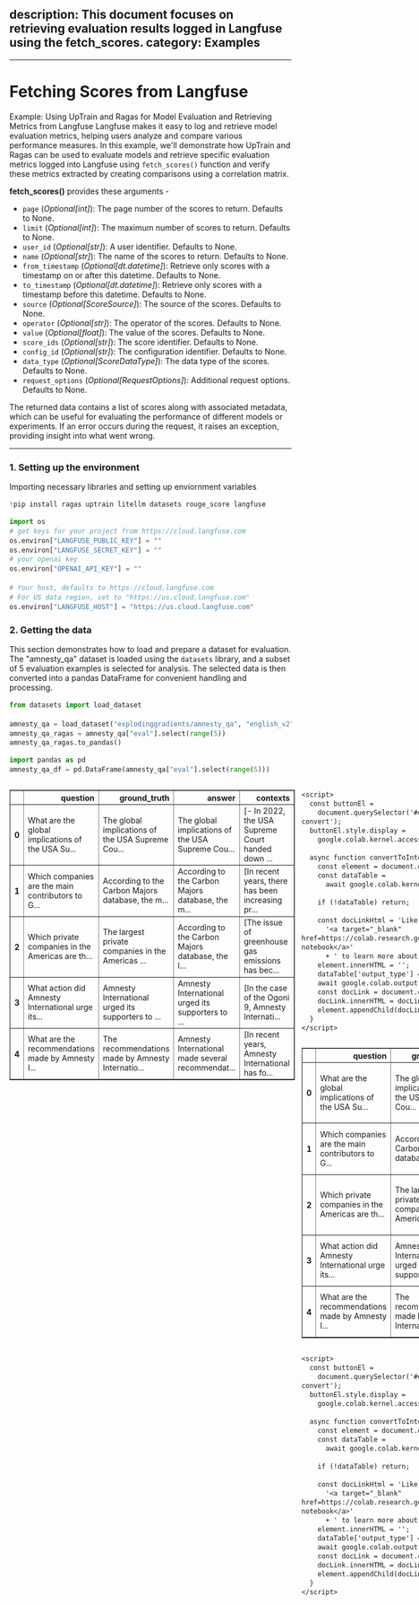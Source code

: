 ## description: This document focuses on retrieving evaluation results logged in Langfuse using the fetch_scores. category: Examples

---

# Fetching Scores from Langfuse

Example: Using UpTrain and Ragas for Model Evaluation and Retrieving Metrics from Langfuse
Langfuse makes it easy to log and retrieve model evaluation metrics, helping users analyze and compare various performance measures. In this example, we'll demonstrate how UpTrain and Ragas can be used to evaluate models and retrieve specific evaluation metrics logged into Langfuse using `fetch_scores()` function and verify these metrics extracted by creating comparisons using a correlation matrix.

**fetch_scores()** provides these arguments - 
 
- `page` (*Optional[int]*): The page number of the scores to return. Defaults to None.  
- `limit` (*Optional[int]*): The maximum number of scores to return. Defaults to None.  
- `user_id` (*Optional[str]*): A user identifier. Defaults to None.  
- `name` (*Optional[str]*): The name of the scores to return. Defaults to None.  
- `from_timestamp` (*Optional[dt.datetime]*): Retrieve only scores with a timestamp on or after this datetime. Defaults to None.  
- `to_timestamp` (*Optional[dt.datetime]*): Retrieve only scores with a timestamp before this datetime. Defaults to None.  
- `source` (*Optional[ScoreSource]*): The source of the scores. Defaults to None.  
- `operator` (*Optional[str]*): The operator of the scores. Defaults to None.  
- `value` (*Optional[float]*): The value of the scores. Defaults to None.  
- `score_ids` (*Optional[str]*): The score identifier. Defaults to None.  
- `config_id` (*Optional[str]*): The configuration identifier. Defaults to None.  
- `data_type` (*Optional[ScoreDataType]*): The data type of the scores. Defaults to None.  
- `request_options` (*Optional[RequestOptions]*): Additional request options. Defaults to None.  

The returned data contains a list of scores along with associated metadata, which can be useful for evaluating the performance of different models or experiments. If an error occurs during the request, it raises an exception, providing insight into what went wrong.

---

### 1. Setting up the environment

Importing necessary libraries and setting up enviornment variables


```python
!pip install ragas uptrain litellm datasets rouge_score langfuse
```


```python
import os
# get keys for your project from https://cloud.langfuse.com
os.environ["LANGFUSE_PUBLIC_KEY"] = ""
os.environ["LANGFUSE_SECRET_KEY"] = ""
# your openai key
os.environ["OPENAI_API_KEY"] = ""

# Your host, defaults to https://cloud.langfuse.com
# For US data region, set to "https://us.cloud.langfuse.com"
os.environ["LANGFUSE_HOST"] = "https://us.cloud.langfuse.com"
```

### 2. Getting the data

This section demonstrates how to load and prepare a dataset for evaluation. The "amnesty_qa" dataset is loaded using the `datasets` library, and a subset of 5 evaluation examples is selected for analysis. The selected data is then converted into a pandas DataFrame for convenient handling and processing.


```python
from datasets import load_dataset

amnesty_qa = load_dataset("explodinggradients/amnesty_qa", "english_v2")
amnesty_qa_ragas = amnesty_qa["eval"].select(range(5))
amnesty_qa_ragas.to_pandas()
```


```python
import pandas as pd
amnesty_qa_df = pd.DataFrame(amnesty_qa["eval"].select(range(5)))
```





  <div id="df-04f1b7de-180c-4f53-9721-e57f962bdcc2" class="colab-df-container">
    <div>
<style scoped>
    .dataframe tbody tr th:only-of-type {
        vertical-align: middle;
    }

    .dataframe tbody tr th {
        vertical-align: top;
    }

    .dataframe thead th {
        text-align: right;
    }
</style>
<table border="1" class="dataframe">
  <thead>
    <tr style="text-align: right;">
      <th></th>
      <th>question</th>
      <th>ground_truth</th>
      <th>answer</th>
      <th>contexts</th>
    </tr>
  </thead>
  <tbody>
    <tr>
      <th>0</th>
      <td>What are the global implications of the USA Su...</td>
      <td>The global implications of the USA Supreme Cou...</td>
      <td>The global implications of the USA Supreme Cou...</td>
      <td>[- In 2022, the USA Supreme Court handed down ...</td>
    </tr>
    <tr>
      <th>1</th>
      <td>Which companies are the main contributors to G...</td>
      <td>According to the Carbon Majors database, the m...</td>
      <td>According to the Carbon Majors database, the m...</td>
      <td>[In recent years, there has been increasing pr...</td>
    </tr>
    <tr>
      <th>2</th>
      <td>Which private companies in the Americas are th...</td>
      <td>The largest private companies in the Americas ...</td>
      <td>According to the Carbon Majors database, the l...</td>
      <td>[The issue of greenhouse gas emissions has bec...</td>
    </tr>
    <tr>
      <th>3</th>
      <td>What action did Amnesty International urge its...</td>
      <td>Amnesty International urged its supporters to ...</td>
      <td>Amnesty International urged its supporters to ...</td>
      <td>[In the case of the Ogoni 9, Amnesty Internati...</td>
    </tr>
    <tr>
      <th>4</th>
      <td>What are the recommendations made by Amnesty I...</td>
      <td>The recommendations made by Amnesty Internatio...</td>
      <td>Amnesty International made several recommendat...</td>
      <td>[In recent years, Amnesty International has fo...</td>
    </tr>
  </tbody>
</table>
</div>
    <div class="colab-df-buttons">

  <div class="colab-df-container">
    <button class="colab-df-convert" onclick="convertToInteractive('df-04f1b7de-180c-4f53-9721-e57f962bdcc2')"
            title="Convert this dataframe to an interactive table."
            style="display:none;">

  <svg xmlns="http://www.w3.org/2000/svg" height="24px" viewBox="0 -960 960 960">
    <path d="M120-120v-720h720v720H120Zm60-500h600v-160H180v160Zm220 220h160v-160H400v160Zm0 220h160v-160H400v160ZM180-400h160v-160H180v160Zm440 0h160v-160H620v160ZM180-180h160v-160H180v160Zm440 0h160v-160H620v160Z"/>
  </svg>
    </button>

  <style>
    .colab-df-container {
      display:flex;
      gap: 12px;
    }

    .colab-df-convert {
      background-color: #E8F0FE;
      border: none;
      border-radius: 50%;
      cursor: pointer;
      display: none;
      fill: #1967D2;
      height: 32px;
      padding: 0 0 0 0;
      width: 32px;
    }

    .colab-df-convert:hover {
      background-color: #E2EBFA;
      box-shadow: 0px 1px 2px rgba(60, 64, 67, 0.3), 0px 1px 3px 1px rgba(60, 64, 67, 0.15);
      fill: #174EA6;
    }

    .colab-df-buttons div {
      margin-bottom: 4px;
    }

    [theme=dark] .colab-df-convert {
      background-color: #3B4455;
      fill: #D2E3FC;
    }

    [theme=dark] .colab-df-convert:hover {
      background-color: #434B5C;
      box-shadow: 0px 1px 3px 1px rgba(0, 0, 0, 0.15);
      filter: drop-shadow(0px 1px 2px rgba(0, 0, 0, 0.3));
      fill: #FFFFFF;
    }
  </style>

    <script>
      const buttonEl =
        document.querySelector('#df-04f1b7de-180c-4f53-9721-e57f962bdcc2 button.colab-df-convert');
      buttonEl.style.display =
        google.colab.kernel.accessAllowed ? 'block' : 'none';

      async function convertToInteractive(key) {
        const element = document.querySelector('#df-04f1b7de-180c-4f53-9721-e57f962bdcc2');
        const dataTable =
          await google.colab.kernel.invokeFunction('convertToInteractive',
                                                    [key], {});
        if (!dataTable) return;

        const docLinkHtml = 'Like what you see? Visit the ' +
          '<a target="_blank" href=https://colab.research.google.com/notebooks/data_table.ipynb>data table notebook</a>'
          + ' to learn more about interactive tables.';
        element.innerHTML = '';
        dataTable['output_type'] = 'display_data';
        await google.colab.output.renderOutput(dataTable, element);
        const docLink = document.createElement('div');
        docLink.innerHTML = docLinkHtml;
        element.appendChild(docLink);
      }
    </script>
  </div>


<div id="df-875fe28e-6b34-41fe-a422-d94cbb7715e1">
  <button class="colab-df-quickchart" onclick="quickchart('df-875fe28e-6b34-41fe-a422-d94cbb7715e1')"
            title="Suggest charts"
            style="display:none;">

<svg xmlns="http://www.w3.org/2000/svg" height="24px"viewBox="0 0 24 24"
     width="24px">
    <g>
        <path d="M19 3H5c-1.1 0-2 .9-2 2v14c0 1.1.9 2 2 2h14c1.1 0 2-.9 2-2V5c0-1.1-.9-2-2-2zM9 17H7v-7h2v7zm4 0h-2V7h2v10zm4 0h-2v-4h2v4z"/>
    </g>
</svg>
  </button>

<style>
  .colab-df-quickchart {
      --bg-color: #E8F0FE;
      --fill-color: #1967D2;
      --hover-bg-color: #E2EBFA;
      --hover-fill-color: #174EA6;
      --disabled-fill-color: #AAA;
      --disabled-bg-color: #DDD;
  }

  [theme=dark] .colab-df-quickchart {
      --bg-color: #3B4455;
      --fill-color: #D2E3FC;
      --hover-bg-color: #434B5C;
      --hover-fill-color: #FFFFFF;
      --disabled-bg-color: #3B4455;
      --disabled-fill-color: #666;
  }

  .colab-df-quickchart {
    background-color: var(--bg-color);
    border: none;
    border-radius: 50%;
    cursor: pointer;
    display: none;
    fill: var(--fill-color);
    height: 32px;
    padding: 0;
    width: 32px;
  }

  .colab-df-quickchart:hover {
    background-color: var(--hover-bg-color);
    box-shadow: 0 1px 2px rgba(60, 64, 67, 0.3), 0 1px 3px 1px rgba(60, 64, 67, 0.15);
    fill: var(--button-hover-fill-color);
  }

  .colab-df-quickchart-complete:disabled,
  .colab-df-quickchart-complete:disabled:hover {
    background-color: var(--disabled-bg-color);
    fill: var(--disabled-fill-color);
    box-shadow: none;
  }

  .colab-df-spinner {
    border: 2px solid var(--fill-color);
    border-color: transparent;
    border-bottom-color: var(--fill-color);
    animation:
      spin 1s steps(1) infinite;
  }

  @keyframes spin {
    0% {
      border-color: transparent;
      border-bottom-color: var(--fill-color);
      border-left-color: var(--fill-color);
    }
    20% {
      border-color: transparent;
      border-left-color: var(--fill-color);
      border-top-color: var(--fill-color);
    }
    30% {
      border-color: transparent;
      border-left-color: var(--fill-color);
      border-top-color: var(--fill-color);
      border-right-color: var(--fill-color);
    }
    40% {
      border-color: transparent;
      border-right-color: var(--fill-color);
      border-top-color: var(--fill-color);
    }
    60% {
      border-color: transparent;
      border-right-color: var(--fill-color);
    }
    80% {
      border-color: transparent;
      border-right-color: var(--fill-color);
      border-bottom-color: var(--fill-color);
    }
    90% {
      border-color: transparent;
      border-bottom-color: var(--fill-color);
    }
  }
</style>

  <script>
    async function quickchart(key) {
      const quickchartButtonEl =
        document.querySelector('#' + key + ' button');
      quickchartButtonEl.disabled = true;  // To prevent multiple clicks.
      quickchartButtonEl.classList.add('colab-df-spinner');
      try {
        const charts = await google.colab.kernel.invokeFunction(
            'suggestCharts', [key], {});
      } catch (error) {
        console.error('Error during call to suggestCharts:', error);
      }
      quickchartButtonEl.classList.remove('colab-df-spinner');
      quickchartButtonEl.classList.add('colab-df-quickchart-complete');
    }
    (() => {
      let quickchartButtonEl =
        document.querySelector('#df-875fe28e-6b34-41fe-a422-d94cbb7715e1 button');
      quickchartButtonEl.style.display =
        google.colab.kernel.accessAllowed ? 'block' : 'none';
    })();
  </script>
</div>

  <div id="id_fc8dc59d-44a7-417f-a98b-96cc0268f88a">
    <style>
      .colab-df-generate {
        background-color: #E8F0FE;
        border: none;
        border-radius: 50%;
        cursor: pointer;
        display: none;
        fill: #1967D2;
        height: 32px;
        padding: 0 0 0 0;
        width: 32px;
      }

      .colab-df-generate:hover {
        background-color: #E2EBFA;
        box-shadow: 0px 1px 2px rgba(60, 64, 67, 0.3), 0px 1px 3px 1px rgba(60, 64, 67, 0.15);
        fill: #174EA6;
      }

      [theme=dark] .colab-df-generate {
        background-color: #3B4455;
        fill: #D2E3FC;
      }

      [theme=dark] .colab-df-generate:hover {
        background-color: #434B5C;
        box-shadow: 0px 1px 3px 1px rgba(0, 0, 0, 0.15);
        filter: drop-shadow(0px 1px 2px rgba(0, 0, 0, 0.3));
        fill: #FFFFFF;
      }
    </style>
    <button class="colab-df-generate" onclick="generateWithVariable('amnesty_qa_df')"
            title="Generate code using this dataframe."
            style="display:none;">

  <svg xmlns="http://www.w3.org/2000/svg" height="24px"viewBox="0 0 24 24"
       width="24px">
    <path d="M7,19H8.4L18.45,9,17,7.55,7,17.6ZM5,21V16.75L18.45,3.32a2,2,0,0,1,2.83,0l1.4,1.43a1.91,1.91,0,0,1,.58,1.4,1.91,1.91,0,0,1-.58,1.4L9.25,21ZM18.45,9,17,7.55Zm-12,3A5.31,5.31,0,0,0,4.9,8.1,5.31,5.31,0,0,0,1,6.5,5.31,5.31,0,0,0,4.9,4.9,5.31,5.31,0,0,0,6.5,1,5.31,5.31,0,0,0,8.1,4.9,5.31,5.31,0,0,0,12,6.5,5.46,5.46,0,0,0,6.5,12Z"/>
  </svg>
    </button>
    <script>
      (() => {
      const buttonEl =
        document.querySelector('#id_fc8dc59d-44a7-417f-a98b-96cc0268f88a button.colab-df-generate');
      buttonEl.style.display =
        google.colab.kernel.accessAllowed ? 'block' : 'none';

      buttonEl.onclick = () => {
        google.colab.notebook.generateWithVariable('amnesty_qa_df');
      }
      })();
    </script>
  </div>

    </div>
  </div>





```python
amnesty_qa_df['response'] = amnesty_qa_df['answer']
amnesty_qa_df.rename(columns={'contexts':'context'}, inplace=True)
```





  <div id="df-bfcf6794-3f12-4982-80a5-d145f24c16ac" class="colab-df-container">
    <div>
<style scoped>
    .dataframe tbody tr th:only-of-type {
        vertical-align: middle;
    }

    .dataframe tbody tr th {
        vertical-align: top;
    }

    .dataframe thead th {
        text-align: right;
    }
</style>
<table border="1" class="dataframe">
  <thead>
    <tr style="text-align: right;">
      <th></th>
      <th>question</th>
      <th>ground_truth</th>
      <th>answer</th>
      <th>context</th>
      <th>response</th>
    </tr>
  </thead>
  <tbody>
    <tr>
      <th>0</th>
      <td>What are the global implications of the USA Su...</td>
      <td>The global implications of the USA Supreme Cou...</td>
      <td>The global implications of the USA Supreme Cou...</td>
      <td>[- In 2022, the USA Supreme Court handed down ...</td>
      <td>The global implications of the USA Supreme Cou...</td>
    </tr>
    <tr>
      <th>1</th>
      <td>Which companies are the main contributors to G...</td>
      <td>According to the Carbon Majors database, the m...</td>
      <td>According to the Carbon Majors database, the m...</td>
      <td>[In recent years, there has been increasing pr...</td>
      <td>According to the Carbon Majors database, the m...</td>
    </tr>
    <tr>
      <th>2</th>
      <td>Which private companies in the Americas are th...</td>
      <td>The largest private companies in the Americas ...</td>
      <td>According to the Carbon Majors database, the l...</td>
      <td>[The issue of greenhouse gas emissions has bec...</td>
      <td>According to the Carbon Majors database, the l...</td>
    </tr>
    <tr>
      <th>3</th>
      <td>What action did Amnesty International urge its...</td>
      <td>Amnesty International urged its supporters to ...</td>
      <td>Amnesty International urged its supporters to ...</td>
      <td>[In the case of the Ogoni 9, Amnesty Internati...</td>
      <td>Amnesty International urged its supporters to ...</td>
    </tr>
    <tr>
      <th>4</th>
      <td>What are the recommendations made by Amnesty I...</td>
      <td>The recommendations made by Amnesty Internatio...</td>
      <td>Amnesty International made several recommendat...</td>
      <td>[In recent years, Amnesty International has fo...</td>
      <td>Amnesty International made several recommendat...</td>
    </tr>
  </tbody>
</table>
</div>
    <div class="colab-df-buttons">

  <div class="colab-df-container">
    <button class="colab-df-convert" onclick="convertToInteractive('df-bfcf6794-3f12-4982-80a5-d145f24c16ac')"
            title="Convert this dataframe to an interactive table."
            style="display:none;">

  <svg xmlns="http://www.w3.org/2000/svg" height="24px" viewBox="0 -960 960 960">
    <path d="M120-120v-720h720v720H120Zm60-500h600v-160H180v160Zm220 220h160v-160H400v160Zm0 220h160v-160H400v160ZM180-400h160v-160H180v160Zm440 0h160v-160H620v160ZM180-180h160v-160H180v160Zm440 0h160v-160H620v160Z"/>
  </svg>
    </button>

  <style>
    .colab-df-container {
      display:flex;
      gap: 12px;
    }

    .colab-df-convert {
      background-color: #E8F0FE;
      border: none;
      border-radius: 50%;
      cursor: pointer;
      display: none;
      fill: #1967D2;
      height: 32px;
      padding: 0 0 0 0;
      width: 32px;
    }

    .colab-df-convert:hover {
      background-color: #E2EBFA;
      box-shadow: 0px 1px 2px rgba(60, 64, 67, 0.3), 0px 1px 3px 1px rgba(60, 64, 67, 0.15);
      fill: #174EA6;
    }

    .colab-df-buttons div {
      margin-bottom: 4px;
    }

    [theme=dark] .colab-df-convert {
      background-color: #3B4455;
      fill: #D2E3FC;
    }

    [theme=dark] .colab-df-convert:hover {
      background-color: #434B5C;
      box-shadow: 0px 1px 3px 1px rgba(0, 0, 0, 0.15);
      filter: drop-shadow(0px 1px 2px rgba(0, 0, 0, 0.3));
      fill: #FFFFFF;
    }
  </style>

    <script>
      const buttonEl =
        document.querySelector('#df-bfcf6794-3f12-4982-80a5-d145f24c16ac button.colab-df-convert');
      buttonEl.style.display =
        google.colab.kernel.accessAllowed ? 'block' : 'none';

      async function convertToInteractive(key) {
        const element = document.querySelector('#df-bfcf6794-3f12-4982-80a5-d145f24c16ac');
        const dataTable =
          await google.colab.kernel.invokeFunction('convertToInteractive',
                                                    [key], {});
        if (!dataTable) return;

        const docLinkHtml = 'Like what you see? Visit the ' +
          '<a target="_blank" href=https://colab.research.google.com/notebooks/data_table.ipynb>data table notebook</a>'
          + ' to learn more about interactive tables.';
        element.innerHTML = '';
        dataTable['output_type'] = 'display_data';
        await google.colab.output.renderOutput(dataTable, element);
        const docLink = document.createElement('div');
        docLink.innerHTML = docLinkHtml;
        element.appendChild(docLink);
      }
    </script>
  </div>


<div id="df-ab91a2a7-65bf-4a35-9333-77adfd2a807b">
  <button class="colab-df-quickchart" onclick="quickchart('df-ab91a2a7-65bf-4a35-9333-77adfd2a807b')"
            title="Suggest charts"
            style="display:none;">

<svg xmlns="http://www.w3.org/2000/svg" height="24px"viewBox="0 0 24 24"
     width="24px">
    <g>
        <path d="M19 3H5c-1.1 0-2 .9-2 2v14c0 1.1.9 2 2 2h14c1.1 0 2-.9 2-2V5c0-1.1-.9-2-2-2zM9 17H7v-7h2v7zm4 0h-2V7h2v10zm4 0h-2v-4h2v4z"/>
    </g>
</svg>
  </button>

<style>
  .colab-df-quickchart {
      --bg-color: #E8F0FE;
      --fill-color: #1967D2;
      --hover-bg-color: #E2EBFA;
      --hover-fill-color: #174EA6;
      --disabled-fill-color: #AAA;
      --disabled-bg-color: #DDD;
  }

  [theme=dark] .colab-df-quickchart {
      --bg-color: #3B4455;
      --fill-color: #D2E3FC;
      --hover-bg-color: #434B5C;
      --hover-fill-color: #FFFFFF;
      --disabled-bg-color: #3B4455;
      --disabled-fill-color: #666;
  }

  .colab-df-quickchart {
    background-color: var(--bg-color);
    border: none;
    border-radius: 50%;
    cursor: pointer;
    display: none;
    fill: var(--fill-color);
    height: 32px;
    padding: 0;
    width: 32px;
  }

  .colab-df-quickchart:hover {
    background-color: var(--hover-bg-color);
    box-shadow: 0 1px 2px rgba(60, 64, 67, 0.3), 0 1px 3px 1px rgba(60, 64, 67, 0.15);
    fill: var(--button-hover-fill-color);
  }

  .colab-df-quickchart-complete:disabled,
  .colab-df-quickchart-complete:disabled:hover {
    background-color: var(--disabled-bg-color);
    fill: var(--disabled-fill-color);
    box-shadow: none;
  }

  .colab-df-spinner {
    border: 2px solid var(--fill-color);
    border-color: transparent;
    border-bottom-color: var(--fill-color);
    animation:
      spin 1s steps(1) infinite;
  }

  @keyframes spin {
    0% {
      border-color: transparent;
      border-bottom-color: var(--fill-color);
      border-left-color: var(--fill-color);
    }
    20% {
      border-color: transparent;
      border-left-color: var(--fill-color);
      border-top-color: var(--fill-color);
    }
    30% {
      border-color: transparent;
      border-left-color: var(--fill-color);
      border-top-color: var(--fill-color);
      border-right-color: var(--fill-color);
    }
    40% {
      border-color: transparent;
      border-right-color: var(--fill-color);
      border-top-color: var(--fill-color);
    }
    60% {
      border-color: transparent;
      border-right-color: var(--fill-color);
    }
    80% {
      border-color: transparent;
      border-right-color: var(--fill-color);
      border-bottom-color: var(--fill-color);
    }
    90% {
      border-color: transparent;
      border-bottom-color: var(--fill-color);
    }
  }
</style>

  <script>
    async function quickchart(key) {
      const quickchartButtonEl =
        document.querySelector('#' + key + ' button');
      quickchartButtonEl.disabled = true;  // To prevent multiple clicks.
      quickchartButtonEl.classList.add('colab-df-spinner');
      try {
        const charts = await google.colab.kernel.invokeFunction(
            'suggestCharts', [key], {});
      } catch (error) {
        console.error('Error during call to suggestCharts:', error);
      }
      quickchartButtonEl.classList.remove('colab-df-spinner');
      quickchartButtonEl.classList.add('colab-df-quickchart-complete');
    }
    (() => {
      let quickchartButtonEl =
        document.querySelector('#df-ab91a2a7-65bf-4a35-9333-77adfd2a807b button');
      quickchartButtonEl.style.display =
        google.colab.kernel.accessAllowed ? 'block' : 'none';
    })();
  </script>
</div>

  <div id="id_839f3be8-3a6c-4548-b789-5859e95545ea">
    <style>
      .colab-df-generate {
        background-color: #E8F0FE;
        border: none;
        border-radius: 50%;
        cursor: pointer;
        display: none;
        fill: #1967D2;
        height: 32px;
        padding: 0 0 0 0;
        width: 32px;
      }

      .colab-df-generate:hover {
        background-color: #E2EBFA;
        box-shadow: 0px 1px 2px rgba(60, 64, 67, 0.3), 0px 1px 3px 1px rgba(60, 64, 67, 0.15);
        fill: #174EA6;
      }

      [theme=dark] .colab-df-generate {
        background-color: #3B4455;
        fill: #D2E3FC;
      }

      [theme=dark] .colab-df-generate:hover {
        background-color: #434B5C;
        box-shadow: 0px 1px 3px 1px rgba(0, 0, 0, 0.15);
        filter: drop-shadow(0px 1px 2px rgba(0, 0, 0, 0.3));
        fill: #FFFFFF;
      }
    </style>
    <button class="colab-df-generate" onclick="generateWithVariable('amnesty_qa_df')"
            title="Generate code using this dataframe."
            style="display:none;">

  <svg xmlns="http://www.w3.org/2000/svg" height="24px"viewBox="0 0 24 24"
       width="24px">
    <path d="M7,19H8.4L18.45,9,17,7.55,7,17.6ZM5,21V16.75L18.45,3.32a2,2,0,0,1,2.83,0l1.4,1.43a1.91,1.91,0,0,1,.58,1.4,1.91,1.91,0,0,1-.58,1.4L9.25,21ZM18.45,9,17,7.55Zm-12,3A5.31,5.31,0,0,0,4.9,8.1,5.31,5.31,0,0,0,1,6.5,5.31,5.31,0,0,0,4.9,4.9,5.31,5.31,0,0,0,6.5,1,5.31,5.31,0,0,0,8.1,4.9,5.31,5.31,0,0,0,12,6.5,5.46,5.46,0,0,0,6.5,12Z"/>
  </svg>
    </button>
    <script>
      (() => {
      const buttonEl =
        document.querySelector('#id_839f3be8-3a6c-4548-b789-5859e95545ea button.colab-df-generate');
      buttonEl.style.display =
        google.colab.kernel.accessAllowed ? 'block' : 'none';

      buttonEl.onclick = () => {
        google.colab.notebook.generateWithVariable('amnesty_qa_df');
      }
      })();
    </script>
  </div>

    </div>
  </div>




### 3. Evaluation with UpTrain

This code demonstrates how to evaluate a dataset using UpTrain's `EvalLLM` class. An instance of `EvalLLM` is created using the OpenAI API key. The `evaluate` function assesses the `amnesty_qa_df` DataFrame against three evaluation criteria: context relevance, factual accuracy, and response completeness. The evaluation results are stored in a new DataFrame, which is then printed and optionally saved as a CSV file. Finally, the function is called in the main block to execute the evaluation and store the results. Refer a detailed version [here](https://langfuse.com/guides/cookbook/evaluation_with_uptrain)


```python
import os
import json
import pandas as pd
from uptrain import EvalLLM, Evals

OPENAI_API_KEY = os.getenv('OPENAI_API_KEY')
eval_llm = EvalLLM(openai_api_key=OPENAI_API_KEY)

def evaluate():
    # Step 5: Evaluate data using UpTrain
    results = eval_llm.evaluate(
        data=amnesty_qa_df,
        checks=[Evals.CONTEXT_RELEVANCE, Evals.FACTUAL_ACCURACY, Evals.RESPONSE_COMPLETENESS]
    )

    # Convert the results to a DataFrame
    results_df = pd.DataFrame(results)

    # Print the DataFrame
    print(results_df)

    # Optionally, save the DataFrame to a CSV file
    results_df.to_csv('evaluation_results.csv', index=False)

    return results_df

# Call the function and store results in a DataFrame
if __name__ == "__main__":
    uptrain_df = evaluate()
```

    100%|██████████| 5/5 [00:01<00:00,  3.19it/s]
    100%|██████████| 5/5 [00:02<00:00,  2.01it/s]
    100%|██████████| 5/5 [00:06<00:00,  1.30s/it]
    100%|██████████| 5/5 [00:02<00:00,  2.25it/s]
    [32m2024-10-13 16:50:32.097[0m | [1mINFO    [0m | [36muptrain.framework.evalllm[0m:[36mevaluate[0m:[36m376[0m - [1mLocal server not running, start the server to log data and visualize in the dashboard![0m
    

                                                question  \
    0  What are the global implications of the USA Su...   
    1  Which companies are the main contributors to G...   
    2  Which private companies in the Americas are th...   
    3  What action did Amnesty International urge its...   
    4  What are the recommendations made by Amnesty I...   
    
                                            ground_truth  \
    0  The global implications of the USA Supreme Cou...   
    1  According to the Carbon Majors database, the m...   
    2  The largest private companies in the Americas ...   
    3  Amnesty International urged its supporters to ...   
    4  The recommendations made by Amnesty Internatio...   
    
                                                  answer  \
    0  The global implications of the USA Supreme Cou...   
    1  According to the Carbon Majors database, the m...   
    2  According to the Carbon Majors database, the l...   
    3  Amnesty International urged its supporters to ...   
    4  Amnesty International made several recommendat...   
    
                                                 context  \
    0  [- In 2022, the USA Supreme Court handed down ...   
    1  [In recent years, there has been increasing pr...   
    2  [The issue of greenhouse gas emissions has bec...   
    3  [In the case of the Ogoni 9, Amnesty Internati...   
    4  [In recent years, Amnesty International has fo...   
    
                                                response  score_context_relevance  \
    0  The global implications of the USA Supreme Cou...                      1.0   
    1  According to the Carbon Majors database, the m...                      1.0   
    2  According to the Carbon Majors database, the l...                      1.0   
    3  Amnesty International urged its supporters to ...                      1.0   
    4  Amnesty International made several recommendat...                      1.0   
    
                           explanation_context_relevance  score_factual_accuracy  \
    0  {\n    "Reasoning": "The extracted context con...                     1.0   
    1  {\n    "Reasoning": "The given context provide...                     0.6   
    2  {\n    "Reasoning": "The extracted context pro...                     0.4   
    3  {\n    "Reasoning": "The given context contain...                     0.8   
    4  {\n    "Reasoning": "The extracted context con...                     0.6   
    
                            explanation_factual_accuracy  \
    0  {\n    "Result": [\n        {\n            "Fa...   
    1  {\n    "Result": [\n        {\n            "Fa...   
    2  {\n    "Result": [\n        {\n            "Fa...   
    3  {\n    "Result": [\n        {\n            "Fa...   
    4  {\n    "Result": [\n        {\n            "Fa...   
    
       score_response_completeness  \
    0                          1.0   
    1                          1.0   
    2                          1.0   
    3                          1.0   
    4                          1.0   
    
                       explanation_response_completeness  
    0  {\n    "Reasoning": "The given response is com...  
    1  {\n    "Reasoning": "The given response is com...  
    2  {\n    "Reasoning": "The given response is com...  
    3  {\n    "Reasoning": "The given response is com...  
    4  {\n    "Reasoning": "The given response is com...  
    

### 4. Evaluation with Ragas

The `evaluate` function is called with the selected evaluation data and a list of metrics, including context precision, faithfulness, and answer relevancy. The results from the evaluation are then converted into a Pandas DataFrame for easier analysis. This approach enables users to assess the quality of model responses based on specific criteria. For more detailed information on evaluating RAG models with Ragas visit [here](https://langfuse.com/guides/cookbook/evaluation_of_rag_with_ragas).


```python
import json
from ragas import evaluate
from ragas.metrics import (
    answer_relevancy,
    faithfulness,
    context_precision,
)

ragas_result = evaluate(
    amnesty_qa["eval"].select(range(5)),
    metrics=[
        context_precision,
        faithfulness,
        answer_relevancy,
    ],
)

ragas_df = ragas_result.to_pandas()
```

### 5. Setting Up Langfuse Client

This code snippet initializes a Langfuse client using the `Langfuse` class. The client is configured with a secret key, public key, and host URL, which are retrieved from the environment variables. This setup allows users to interact with the Langfuse API for logging and analyzing model evaluation metrics seamlessly.


```python
from langfuse import Langfuse
langfuse_client = Langfuse(
    secret_key=os.environ.get("LANGFUSE_SECRET_KEY"),
    public_key=os.environ.get("LANGFUSE_PUBLIC_KEY"),
    host = os.environ.get("LANGFUSE_HOST")
)
```

### 6. Logging Evaluation Scores to Langfuse

The functions `log_uptrain_scores_to_langfuse` and `log_ragas_scores_to_langfuse` log evaluation scores from the UpTrain and Ragas frameworks into Langfuse. Each function iterates through its respective DataFrame, extracting relevant score columns and logging them with `langfuse_client.score`, using a unique ID for each entry.

Scores in Langfuse are objects for storing evaluation metrics, linked to traces and optional observations. Each score can include attributes such as name, value, trace ID, and configuration ID to ensure they comply with a specified schema. This structured approach enables effective analysis of evaluation metrics within the Langfuse platform. 

#### Key Attributes of a Score Object:
- **name**: Name of the score (e.g., user_feedback).
- **value**: Numeric value of the score.
- **traceId**: ID of the related trace.
- **id**: Unique identifier for the score.

Using scores effectively allows for quick overviews of evaluations, segmentation of traces by quality, and detailed reporting across use cases. Score schemas can be defined to standardize metrics for consistency and comparability in analysis.


```python
def log_uptrain_scores_to_langfuse(uptrain_df):
    """Log evaluation scores to Langfuse."""
    score_columns = ['score_factual_accuracy', 'score_context_relevance', 'score_response_completeness']
    for index, row in uptrain_df.iterrows():
        for score_name in score_columns:
            score_value = row[score_name]
            langfuse_client.score(id=f"Uptrain_{index}_{score_name}", value=score_value, name=score_name)
```


```python
def log_ragas_scores_to_langfuse(ragas_df):
  score_columns = ['context_precision', 'faithfulness', 'answer_relevancy']

  for index, row in ragas_df.iterrows():
      for score_name in score_columns:
          score_value = row[score_name]
          langfuse_client.score(id=f"Ragas_{index}_{score_name}", value=score_value, name=score_name)
```


```python
log_ragas_scores_to_langfuse(ragas_df)
log_uptrain_scores_to_langfuse(uptrain_df)
```

### 7. Fetching Scores from Langfuse

The `fetch_scores_from_langfuse` function retrieves evaluation scores from Langfuse based on the specified score name. It utilizes the `fetch_scores` method from the Langfuse client to obtain a comprehensive list of scores that have been logged in the system. This function is particularly useful for users who want to analyze specific evaluation metrics associated with their models or applications.

By using the `fetch_scores` method, the function provides flexibility through various optional parameters that allow users to filter the retrieved scores according to their needs. For instance, users can specify pagination options such as the page number and the limit on the number of scores returned, making it easier to handle large datasets without overwhelming the interface.

In addition to pagination, the function supports filtering scores by criteria like user identifiers, timestamps, and score sources. This means users can fetch scores that were recorded by specific users or during a certain time frame, allowing for a more focused analysis. Users can also filter scores based on their values or specific configurations, ensuring that the retrieved data aligns with the evaluation metrics of interest.

The result of this function is a `FetchScoresResponse`, which includes not only the list of scores but also metadata about the scores retrieved. This allows users to quickly gain insights into the evaluation metrics relevant to their projects and make informed decisions based on the data. Overall, this function enhances the usability of Langfuse by simplifying the process of accessing and analyzing evaluation scores.


```python
def fetch_scores_from_langfuse(score_name):
    """Fetch scores from Langfuse based on score name."""
    # Fetch scores for the specified name from Langfuse
    scores_fetched = langfuse_client.fetch_scores(name=score_name)
    return scores_fetched
```


```python
score_columns = [ 'score_context_relevance', 'score_factual_accuracy', 'score_response_completeness', 'context_precision', 'faithfulness', 'answer_relevancy']

scores_df = pd.DataFrame(columns=score_columns)

for score_name in score_columns:
    fetch_scores = fetch_scores_from_langfuse(score_name)
    print(fetch_scores.data)
    scores_df[score_name] = [score.value for score in fetch_scores.data[::-1]]
```

    [Score_Numeric(value=1.0, id='Uptrain_4_score_context_relevance', trace_id='95ad7bdd-b93b-4905-a865-938f346871bd', name='score_context_relevance', source=<ScoreSource.API: 'API'>, observation_id=None, timestamp=datetime.datetime(2024, 10, 13, 16, 59, 25, 177000, tzinfo=datetime.timezone.utc), created_at=datetime.datetime(2024, 10, 13, 16, 59, 25, 177000, tzinfo=datetime.timezone.utc), updated_at=datetime.datetime(2024, 10, 13, 16, 59, 25, 177000, tzinfo=datetime.timezone.utc), author_user_id=None, comment=None, config_id=None, data_type='NUMERIC', stringValue=None, trace={'userId': None}, projectId='cm1vkhmj40jxlhaue9mntmwk8'), Score_Numeric(value=1.0, id='Uptrain_3_score_context_relevance', trace_id='f9b43538-77b6-478f-a5d9-c2be3b4cdada', name='score_context_relevance', source=<ScoreSource.API: 'API'>, observation_id=None, timestamp=datetime.datetime(2024, 10, 13, 16, 59, 24, 897000, tzinfo=datetime.timezone.utc), created_at=datetime.datetime(2024, 10, 13, 16, 59, 24, 897000, tzinfo=datetime.timezone.utc), updated_at=datetime.datetime(2024, 10, 13, 16, 59, 24, 897000, tzinfo=datetime.timezone.utc), author_user_id=None, comment=None, config_id=None, data_type='NUMERIC', stringValue=None, trace={'userId': None}, projectId='cm1vkhmj40jxlhaue9mntmwk8'), Score_Numeric(value=1.0, id='Uptrain_2_score_context_relevance', trace_id='02185905-be84-41d9-9b64-b02fb45704f3', name='score_context_relevance', source=<ScoreSource.API: 'API'>, observation_id=None, timestamp=datetime.datetime(2024, 10, 13, 16, 59, 24, 614000, tzinfo=datetime.timezone.utc), created_at=datetime.datetime(2024, 10, 13, 16, 59, 24, 614000, tzinfo=datetime.timezone.utc), updated_at=datetime.datetime(2024, 10, 13, 16, 59, 24, 614000, tzinfo=datetime.timezone.utc), author_user_id=None, comment=None, config_id=None, data_type='NUMERIC', stringValue=None, trace={'userId': None}, projectId='cm1vkhmj40jxlhaue9mntmwk8'), Score_Numeric(value=1.0, id='Uptrain_1_score_context_relevance', trace_id='b68fc2e6-e6a0-489b-becc-5441d9f1dd4e', name='score_context_relevance', source=<ScoreSource.API: 'API'>, observation_id=None, timestamp=datetime.datetime(2024, 10, 13, 16, 59, 24, 326000, tzinfo=datetime.timezone.utc), created_at=datetime.datetime(2024, 10, 13, 16, 59, 24, 326000, tzinfo=datetime.timezone.utc), updated_at=datetime.datetime(2024, 10, 13, 16, 59, 24, 326000, tzinfo=datetime.timezone.utc), author_user_id=None, comment=None, config_id=None, data_type='NUMERIC', stringValue=None, trace={'userId': None}, projectId='cm1vkhmj40jxlhaue9mntmwk8'), Score_Numeric(value=1.0, id='Uptrain_0_score_context_relevance', trace_id='75bd20ac-3a34-4fa0-b74a-0fb7a454bfa1', name='score_context_relevance', source=<ScoreSource.API: 'API'>, observation_id=None, timestamp=datetime.datetime(2024, 10, 13, 16, 59, 24, 46000, tzinfo=datetime.timezone.utc), created_at=datetime.datetime(2024, 10, 13, 16, 59, 24, 46000, tzinfo=datetime.timezone.utc), updated_at=datetime.datetime(2024, 10, 13, 16, 59, 24, 46000, tzinfo=datetime.timezone.utc), author_user_id=None, comment=None, config_id=None, data_type='NUMERIC', stringValue=None, trace={'userId': None}, projectId='cm1vkhmj40jxlhaue9mntmwk8')]
    [Score_Numeric(value=0.6, id='Uptrain_4_score_factual_accuracy', trace_id='e5ad0a8e-3c20-4dc8-ba19-1f11f224ebbf', name='score_factual_accuracy', source=<ScoreSource.API: 'API'>, observation_id=None, timestamp=datetime.datetime(2024, 10, 13, 16, 59, 25, 84000, tzinfo=datetime.timezone.utc), created_at=datetime.datetime(2024, 10, 13, 16, 59, 25, 84000, tzinfo=datetime.timezone.utc), updated_at=datetime.datetime(2024, 10, 13, 16, 59, 25, 84000, tzinfo=datetime.timezone.utc), author_user_id=None, comment=None, config_id=None, data_type='NUMERIC', stringValue=None, trace={'userId': None}, projectId='cm1vkhmj40jxlhaue9mntmwk8'), Score_Numeric(value=0.8, id='Uptrain_3_score_factual_accuracy', trace_id='2ed536e7-a583-401c-b3e9-1227985875c1', name='score_factual_accuracy', source=<ScoreSource.API: 'API'>, observation_id=None, timestamp=datetime.datetime(2024, 10, 13, 16, 59, 24, 804000, tzinfo=datetime.timezone.utc), created_at=datetime.datetime(2024, 10, 13, 16, 59, 24, 804000, tzinfo=datetime.timezone.utc), updated_at=datetime.datetime(2024, 10, 13, 16, 59, 24, 804000, tzinfo=datetime.timezone.utc), author_user_id=None, comment=None, config_id=None, data_type='NUMERIC', stringValue=None, trace={'userId': None}, projectId='cm1vkhmj40jxlhaue9mntmwk8'), Score_Numeric(value=0.4, id='Uptrain_2_score_factual_accuracy', trace_id='8552536a-70ae-4678-a789-c0af61d3a436', name='score_factual_accuracy', source=<ScoreSource.API: 'API'>, observation_id=None, timestamp=datetime.datetime(2024, 10, 13, 16, 59, 24, 517000, tzinfo=datetime.timezone.utc), created_at=datetime.datetime(2024, 10, 13, 16, 59, 24, 517000, tzinfo=datetime.timezone.utc), updated_at=datetime.datetime(2024, 10, 13, 16, 59, 24, 517000, tzinfo=datetime.timezone.utc), author_user_id=None, comment=None, config_id=None, data_type='NUMERIC', stringValue=None, trace={'userId': None}, projectId='cm1vkhmj40jxlhaue9mntmwk8'), Score_Numeric(value=0.6, id='Uptrain_1_score_factual_accuracy', trace_id='812d7ae7-f2bf-4251-9784-9ee248b469d7', name='score_factual_accuracy', source=<ScoreSource.API: 'API'>, observation_id=None, timestamp=datetime.datetime(2024, 10, 13, 16, 59, 24, 231000, tzinfo=datetime.timezone.utc), created_at=datetime.datetime(2024, 10, 13, 16, 59, 24, 231000, tzinfo=datetime.timezone.utc), updated_at=datetime.datetime(2024, 10, 13, 16, 59, 24, 231000, tzinfo=datetime.timezone.utc), author_user_id=None, comment=None, config_id=None, data_type='NUMERIC', stringValue=None, trace={'userId': None}, projectId='cm1vkhmj40jxlhaue9mntmwk8'), Score_Numeric(value=1.0, id='Uptrain_0_score_factual_accuracy', trace_id='f4135b5b-d20a-4741-b777-186d37d1fa52', name='score_factual_accuracy', source=<ScoreSource.API: 'API'>, observation_id=None, timestamp=datetime.datetime(2024, 10, 13, 16, 59, 23, 954000, tzinfo=datetime.timezone.utc), created_at=datetime.datetime(2024, 10, 13, 16, 59, 23, 954000, tzinfo=datetime.timezone.utc), updated_at=datetime.datetime(2024, 10, 13, 16, 59, 23, 954000, tzinfo=datetime.timezone.utc), author_user_id=None, comment=None, config_id=None, data_type='NUMERIC', stringValue=None, trace={'userId': None}, projectId='cm1vkhmj40jxlhaue9mntmwk8')]
    [Score_Numeric(value=1.0, id='Uptrain_4_score_response_completeness', trace_id='1a54b4e2-3e2c-4235-801b-b56153c8e293', name='score_response_completeness', source=<ScoreSource.API: 'API'>, observation_id=None, timestamp=datetime.datetime(2024, 10, 13, 16, 59, 25, 271000, tzinfo=datetime.timezone.utc), created_at=datetime.datetime(2024, 10, 13, 16, 59, 25, 271000, tzinfo=datetime.timezone.utc), updated_at=datetime.datetime(2024, 10, 13, 16, 59, 25, 271000, tzinfo=datetime.timezone.utc), author_user_id=None, comment=None, config_id=None, data_type='NUMERIC', stringValue=None, trace={'userId': None}, projectId='cm1vkhmj40jxlhaue9mntmwk8'), Score_Numeric(value=1.0, id='Uptrain_3_score_response_completeness', trace_id='ce78dce7-f4bd-45a4-b69c-f31fd6258565', name='score_response_completeness', source=<ScoreSource.API: 'API'>, observation_id=None, timestamp=datetime.datetime(2024, 10, 13, 16, 59, 24, 990000, tzinfo=datetime.timezone.utc), created_at=datetime.datetime(2024, 10, 13, 16, 59, 24, 990000, tzinfo=datetime.timezone.utc), updated_at=datetime.datetime(2024, 10, 13, 16, 59, 24, 990000, tzinfo=datetime.timezone.utc), author_user_id=None, comment=None, config_id=None, data_type='NUMERIC', stringValue=None, trace={'userId': None}, projectId='cm1vkhmj40jxlhaue9mntmwk8'), Score_Numeric(value=1.0, id='Uptrain_2_score_response_completeness', trace_id='103927f0-dd9f-4d94-95d6-a4a6fce3898d', name='score_response_completeness', source=<ScoreSource.API: 'API'>, observation_id=None, timestamp=datetime.datetime(2024, 10, 13, 16, 59, 24, 709000, tzinfo=datetime.timezone.utc), created_at=datetime.datetime(2024, 10, 13, 16, 59, 24, 709000, tzinfo=datetime.timezone.utc), updated_at=datetime.datetime(2024, 10, 13, 16, 59, 24, 709000, tzinfo=datetime.timezone.utc), author_user_id=None, comment=None, config_id=None, data_type='NUMERIC', stringValue=None, trace={'userId': None}, projectId='cm1vkhmj40jxlhaue9mntmwk8'), Score_Numeric(value=1.0, id='Uptrain_1_score_response_completeness', trace_id='6e7ae4f6-aca0-4152-b299-5b1ae06bd7e9', name='score_response_completeness', source=<ScoreSource.API: 'API'>, observation_id=None, timestamp=datetime.datetime(2024, 10, 13, 16, 59, 24, 423000, tzinfo=datetime.timezone.utc), created_at=datetime.datetime(2024, 10, 13, 16, 59, 24, 423000, tzinfo=datetime.timezone.utc), updated_at=datetime.datetime(2024, 10, 13, 16, 59, 24, 423000, tzinfo=datetime.timezone.utc), author_user_id=None, comment=None, config_id=None, data_type='NUMERIC', stringValue=None, trace={'userId': None}, projectId='cm1vkhmj40jxlhaue9mntmwk8'), Score_Numeric(value=1.0, id='Uptrain_0_score_response_completeness', trace_id='3c100175-8e20-4d1f-ab1b-a7e4dc870cac', name='score_response_completeness', source=<ScoreSource.API: 'API'>, observation_id=None, timestamp=datetime.datetime(2024, 10, 13, 16, 59, 24, 138000, tzinfo=datetime.timezone.utc), created_at=datetime.datetime(2024, 10, 13, 16, 59, 24, 138000, tzinfo=datetime.timezone.utc), updated_at=datetime.datetime(2024, 10, 13, 16, 59, 24, 138000, tzinfo=datetime.timezone.utc), author_user_id=None, comment=None, config_id=None, data_type='NUMERIC', stringValue=None, trace={'userId': None}, projectId='cm1vkhmj40jxlhaue9mntmwk8')]
    [Score_Numeric(value=0.9999999999666667, id='Ragas_4_context_precision', trace_id='1441c394-fc54-42f3-a798-7ab1b338748c', name='context_precision', source=<ScoreSource.API: 'API'>, observation_id=None, timestamp=datetime.datetime(2024, 10, 13, 16, 59, 25, 207000, tzinfo=datetime.timezone.utc), created_at=datetime.datetime(2024, 10, 13, 16, 59, 25, 207000, tzinfo=datetime.timezone.utc), updated_at=datetime.datetime(2024, 10, 13, 16, 59, 25, 207000, tzinfo=datetime.timezone.utc), author_user_id=None, comment=None, config_id=None, data_type='NUMERIC', stringValue=None, trace={'userId': None}, projectId='cm1vkhmj40jxlhaue9mntmwk8'), Score_Numeric(value=0.99999999995, id='Ragas_3_context_precision', trace_id='a91146c0-09d4-4039-828d-adf308d09dd8', name='context_precision', source=<ScoreSource.API: 'API'>, observation_id=None, timestamp=datetime.datetime(2024, 10, 13, 16, 59, 24, 927000, tzinfo=datetime.timezone.utc), created_at=datetime.datetime(2024, 10, 13, 16, 59, 24, 927000, tzinfo=datetime.timezone.utc), updated_at=datetime.datetime(2024, 10, 13, 16, 59, 24, 927000, tzinfo=datetime.timezone.utc), author_user_id=None, comment=None, config_id=None, data_type='NUMERIC', stringValue=None, trace={'userId': None}, projectId='cm1vkhmj40jxlhaue9mntmwk8'), Score_Numeric(value=0.8333333332916666, id='Ragas_2_context_precision', trace_id='16bf0af8-b988-44d0-a9c5-35a0ffa69ffd', name='context_precision', source=<ScoreSource.API: 'API'>, observation_id=None, timestamp=datetime.datetime(2024, 10, 13, 16, 59, 24, 643000, tzinfo=datetime.timezone.utc), created_at=datetime.datetime(2024, 10, 13, 16, 59, 24, 643000, tzinfo=datetime.timezone.utc), updated_at=datetime.datetime(2024, 10, 13, 16, 59, 24, 643000, tzinfo=datetime.timezone.utc), author_user_id=None, comment=None, config_id=None, data_type='NUMERIC', stringValue=None, trace={'userId': None}, projectId='cm1vkhmj40jxlhaue9mntmwk8'), Score_Numeric(value=0.9999999999666667, id='Ragas_1_context_precision', trace_id='976e6974-f6d7-4ff0-b961-5653ae58e9ef', name='context_precision', source=<ScoreSource.API: 'API'>, observation_id=None, timestamp=datetime.datetime(2024, 10, 13, 16, 59, 24, 310000, tzinfo=datetime.timezone.utc), created_at=datetime.datetime(2024, 10, 13, 16, 59, 24, 310000, tzinfo=datetime.timezone.utc), updated_at=datetime.datetime(2024, 10, 13, 16, 59, 24, 310000, tzinfo=datetime.timezone.utc), author_user_id=None, comment=None, config_id=None, data_type='NUMERIC', stringValue=None, trace={'userId': None}, projectId='cm1vkhmj40jxlhaue9mntmwk8'), Score_Numeric(value=0.9999999999666667, id='Ragas_0_context_precision', trace_id='4e0edb60-c6b1-452d-ae58-ce7449dc3f47', name='context_precision', source=<ScoreSource.API: 'API'>, observation_id=None, timestamp=datetime.datetime(2024, 10, 13, 16, 59, 23, 798000, tzinfo=datetime.timezone.utc), created_at=datetime.datetime(2024, 10, 13, 16, 59, 23, 798000, tzinfo=datetime.timezone.utc), updated_at=datetime.datetime(2024, 10, 13, 16, 59, 23, 798000, tzinfo=datetime.timezone.utc), author_user_id=None, comment=None, config_id=None, data_type='NUMERIC', stringValue=None, trace={'userId': None}, projectId='cm1vkhmj40jxlhaue9mntmwk8')]
    [Score_Numeric(value=0.1428571428571428, id='Ragas_4_faithfulness', trace_id='8c3f995f-bc00-4935-90e5-069478987ce3', name='faithfulness', source=<ScoreSource.API: 'API'>, observation_id=None, timestamp=datetime.datetime(2024, 10, 13, 16, 59, 25, 300000, tzinfo=datetime.timezone.utc), created_at=datetime.datetime(2024, 10, 13, 16, 59, 25, 300000, tzinfo=datetime.timezone.utc), updated_at=datetime.datetime(2024, 10, 13, 16, 59, 25, 300000, tzinfo=datetime.timezone.utc), author_user_id=None, comment=None, config_id=None, data_type='NUMERIC', stringValue=None, trace={'userId': None}, projectId='cm1vkhmj40jxlhaue9mntmwk8'), Score_Numeric(value=0.2, id='Ragas_3_faithfulness', trace_id='424fddad-f617-491a-9816-d9642f33d0e6', name='faithfulness', source=<ScoreSource.API: 'API'>, observation_id=None, timestamp=datetime.datetime(2024, 10, 13, 16, 59, 25, 19000, tzinfo=datetime.timezone.utc), created_at=datetime.datetime(2024, 10, 13, 16, 59, 25, 19000, tzinfo=datetime.timezone.utc), updated_at=datetime.datetime(2024, 10, 13, 16, 59, 25, 19000, tzinfo=datetime.timezone.utc), author_user_id=None, comment=None, config_id=None, data_type='NUMERIC', stringValue=None, trace={'userId': None}, projectId='cm1vkhmj40jxlhaue9mntmwk8'), Score_Numeric(value=0.0, id='Ragas_2_faithfulness', trace_id='c7b7e4a1-ab80-4951-ae16-293265970dc3', name='faithfulness', source=<ScoreSource.API: 'API'>, observation_id=None, timestamp=datetime.datetime(2024, 10, 13, 16, 59, 24, 740000, tzinfo=datetime.timezone.utc), created_at=datetime.datetime(2024, 10, 13, 16, 59, 24, 740000, tzinfo=datetime.timezone.utc), updated_at=datetime.datetime(2024, 10, 13, 16, 59, 24, 740000, tzinfo=datetime.timezone.utc), author_user_id=None, comment=None, config_id=None, data_type='NUMERIC', stringValue=None, trace={'userId': None}, projectId='cm1vkhmj40jxlhaue9mntmwk8'), Score_Numeric(value=0.12, id='Ragas_1_faithfulness', trace_id='77a2d6ae-b840-454f-b4e3-52edb8909bcb', name='faithfulness', source=<ScoreSource.API: 'API'>, observation_id=None, timestamp=datetime.datetime(2024, 10, 13, 16, 59, 24, 456000, tzinfo=datetime.timezone.utc), created_at=datetime.datetime(2024, 10, 13, 16, 59, 24, 456000, tzinfo=datetime.timezone.utc), updated_at=datetime.datetime(2024, 10, 13, 16, 59, 24, 456000, tzinfo=datetime.timezone.utc), author_user_id=None, comment=None, config_id=None, data_type='NUMERIC', stringValue=None, trace={'userId': None}, projectId='cm1vkhmj40jxlhaue9mntmwk8'), Score_Numeric(value=1.0, id='Ragas_0_faithfulness', trace_id='8f61a293-836f-4cc9-84f9-996c19c42620', name='faithfulness', source=<ScoreSource.API: 'API'>, observation_id=None, timestamp=datetime.datetime(2024, 10, 13, 16, 59, 23, 894000, tzinfo=datetime.timezone.utc), created_at=datetime.datetime(2024, 10, 13, 16, 59, 23, 894000, tzinfo=datetime.timezone.utc), updated_at=datetime.datetime(2024, 10, 13, 16, 59, 23, 894000, tzinfo=datetime.timezone.utc), author_user_id=None, comment=None, config_id=None, data_type='NUMERIC', stringValue=None, trace={'userId': None}, projectId='cm1vkhmj40jxlhaue9mntmwk8')]
    [Score_Numeric(value=0.9891308706741455, id='Ragas_4_answer_relevancy', trace_id='21a3c662-a494-4029-b95a-8fd25f90a8c6', name='answer_relevancy', source=<ScoreSource.API: 'API'>, observation_id=None, timestamp=datetime.datetime(2024, 10, 13, 16, 59, 25, 398000, tzinfo=datetime.timezone.utc), created_at=datetime.datetime(2024, 10, 13, 16, 59, 25, 398000, tzinfo=datetime.timezone.utc), updated_at=datetime.datetime(2024, 10, 13, 16, 59, 25, 398000, tzinfo=datetime.timezone.utc), author_user_id=None, comment=None, config_id=None, data_type='NUMERIC', stringValue=None, trace={'userId': None}, projectId='cm1vkhmj40jxlhaue9mntmwk8'), Score_Numeric(value=0.9795341682836177, id='Ragas_3_answer_relevancy', trace_id='f398dd78-ccdd-423c-9662-92ff548183e7', name='answer_relevancy', source=<ScoreSource.API: 'API'>, observation_id=None, timestamp=datetime.datetime(2024, 10, 13, 16, 59, 25, 114000, tzinfo=datetime.timezone.utc), created_at=datetime.datetime(2024, 10, 13, 16, 59, 25, 114000, tzinfo=datetime.timezone.utc), updated_at=datetime.datetime(2024, 10, 13, 16, 59, 25, 114000, tzinfo=datetime.timezone.utc), author_user_id=None, comment=None, config_id=None, data_type='NUMERIC', stringValue=None, trace={'userId': None}, projectId='cm1vkhmj40jxlhaue9mntmwk8'), Score_Numeric(value=0.9916994382653276, id='Ragas_2_answer_relevancy', trace_id='65d48c73-2fbd-4577-bec9-7a46858e0a6a', name='answer_relevancy', source=<ScoreSource.API: 'API'>, observation_id=None, timestamp=datetime.datetime(2024, 10, 13, 16, 59, 24, 834000, tzinfo=datetime.timezone.utc), created_at=datetime.datetime(2024, 10, 13, 16, 59, 24, 834000, tzinfo=datetime.timezone.utc), updated_at=datetime.datetime(2024, 10, 13, 16, 59, 24, 834000, tzinfo=datetime.timezone.utc), author_user_id=None, comment=None, config_id=None, data_type='NUMERIC', stringValue=None, trace={'userId': None}, projectId='cm1vkhmj40jxlhaue9mntmwk8'), Score_Numeric(value=0.9652149513821247, id='Ragas_1_answer_relevancy', trace_id='116c5ac3-7931-471b-83eb-da6c91725621', name='answer_relevancy', source=<ScoreSource.API: 'API'>, observation_id=None, timestamp=datetime.datetime(2024, 10, 13, 16, 59, 24, 550000, tzinfo=datetime.timezone.utc), created_at=datetime.datetime(2024, 10, 13, 16, 59, 24, 550000, tzinfo=datetime.timezone.utc), updated_at=datetime.datetime(2024, 10, 13, 16, 59, 24, 550000, tzinfo=datetime.timezone.utc), author_user_id=None, comment=None, config_id=None, data_type='NUMERIC', stringValue=None, trace={'userId': None}, projectId='cm1vkhmj40jxlhaue9mntmwk8'), Score_Numeric(value=1.0, id='Ragas_0_answer_relevancy', trace_id='e7642418-7f1f-4c4f-8480-06dd8c276fbd', name='answer_relevancy', source=<ScoreSource.API: 'API'>, observation_id=None, timestamp=datetime.datetime(2024, 10, 13, 16, 59, 24, 59000, tzinfo=datetime.timezone.utc), created_at=datetime.datetime(2024, 10, 13, 16, 59, 24, 59000, tzinfo=datetime.timezone.utc), updated_at=datetime.datetime(2024, 10, 13, 16, 59, 24, 59000, tzinfo=datetime.timezone.utc), author_user_id=None, comment=None, config_id=None, data_type='NUMERIC', stringValue=None, trace={'userId': None}, projectId='cm1vkhmj40jxlhaue9mntmwk8')]
    

### 8. Creating a Correlation Heatmap

This section illustrates how to visualize the correlation between evaluation scores using a heatmap. The code calculates the correlation matrix for two sets of scores: UpTrain scores (`'score_context_relevance'`, `'score_factual_accuracy'`, and `'score_response_completeness'`) and RAGAS scores (`'context_precision'`, `'faithfulness'`, and `'answer_relevancy'`).

1. **Calculate the Correlation Matrix**: The `corr()` function computes correlation coefficients between specified score columns in the `scores_df` DataFrame, indicating the strength and direction of relationships.

2. **Create and Customize the Heatmap**: A heatmap is generated using Matplotlib and Seaborn, displaying correlation coefficients with colors ranging from blue (negative) to red (positive). The layout is adjusted for clarity.

This visualization helps identify patterns in the evaluation metrics, aiding in the analysis of `fetch_scores()` performance.


```python
import matplotlib.pyplot as plt
import seaborn as sns

corr_matrix = scores_df.corr()

# Create a heatmap of the correlation matrix
plt.figure(figsize=(10, 8))
sns.heatmap(corr_matrix, annot=True, vmin=-1, vmax=1, center=0, linewidths=.5, linecolor='white', cmap='crest')
plt.title('Correlation Matrix of Six Scores')
plt.tight_layout()
```


    
![png](example_usage_of_fetch_scores_files/example_usage_of_fetch_scores_23_0.png)
    


![%7B283F9496-4034-464B-9F93-DEA587D37A5B%7D.png](attachment:%7B283F9496-4034-464B-9F93-DEA587D37A5B%7D.png)


```python

```
